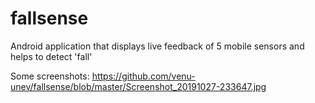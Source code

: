 # fallsense
Android application that displays live feedback of 5 mobile sensors and helps to detect 'fall' 

Some screenshots:
https://github.com/venu-unev/fallsense/blob/master/Screenshot_20191027-233647.jpg


